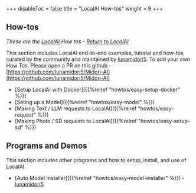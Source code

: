 +++
disableToc = false
title = "LocalAI How-tos"
weight = 9
+++

## How-tos
*These are the [LocalAI](https://localai.io/) How tos - [Return to LocalAI](https://localai.io/)*

This section includes LocalAI end-to-end examples, tutorial and how-tos curated by the community and maintained by [lunamidori5](https://github.com/lunamidori5).
To add your own How Tos, Please open a PR on this github - [https://github.com/lunamidori5/Midori-AI](https://github.com/lunamidori5/Midori-AI)

- [Setup LocalAI with Docker]({{%relref "howtos/easy-setup-docker" %}})
- [Seting up a Model]({{%relref "howtos/easy-model" %}})
- [Making Text / LLM requests to LocalAI]({{%relref "howtos/easy-request" %}})
- [Making Photo / SD requests to LocalAI]({{%relref "howtos/easy-setup-sd" %}})
  
## Programs and Demos

This section includes other programs and how to setup, install, and use of LocalAI.
- [Auto Model Installer]({{%relref "howtos/easy-model-installer" %}}) - [lunamidori5](https://github.com/lunamidori5)
